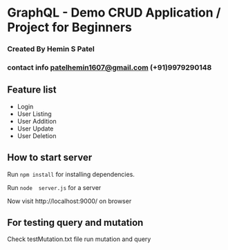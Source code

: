# GraphQL - Demo CRUD Application / Project for Beginners
### Created By Hemin S Patel
### contact info patelhemin1607@gmail.com   (+91)9979290148



## Feature list

 * Login 
 * User Listing
 * User Addition
 * User Update
 * User Deletion



## How to start server

Run `npm install` for installing dependencies.

Run `node  server.js` for a  server

Now visit http://localhost:9000/ on browser




## For testing query and mutation 

Check testMutation.txt file run mutation and query


